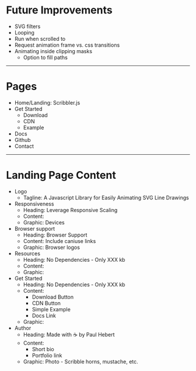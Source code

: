 # Future Improvements

* SVG filters
* Looping
* Run when scrolled to
* Request animation frame vs. css transitions
* Animating inside clipping masks
    - Option to fill paths

---

# Pages

* Home/Landing: Scribbler.js
* Get Started
    - Download
    - CDN
    - Example
* Docs
* Github
* Contact

---

# Landing Page Content

* Logo
    - Tagline: A Javascript Library for Easily Animating SVG Line Drawings
* Responsiveness
    - Heading: Leverage Responsive Scaling
    - Content: 
    - Graphic: Devices
* Browser support
    - Heading: Browser Support
    - Content: Include caniuse links
    - Graphic: Browser logos
* Resources
    - Heading: No Dependencies - Only XXX kb
    - Content:
    - Graphic:
* Get Started
    - Heading: No Dependencies - Only XXX kb
    - Content:
        + Download Button
        + CDN Button
        + Simple Example
        + Docs Link
    - Graphic:
* Author
    - Heading: Made with :coffee: by Paul Hebert
    - Content: 
        + Short bio
        + Portfolio link
    - Graphic: Photo - Scribble horns, mustache, etc.